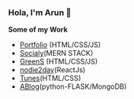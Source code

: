 ### Hola, I'm Arun 👋

<!--
**C4PT4INNULL/C4PT4INNULL** is a ✨ _special_ ✨ repository because its `README.md` (this file) appears on your GitHub profile.

Here are some ideas to get you started:

 - 🔭 I’m currently working on ReactJs
 - 🌱 I’m currently learning MERN Stack
 - 💬 Ask me about Javascrpit or any other tech related stuff
 - 📫 How to reach me: Email-Chaudharyarun5797@gmail.com
 - 😄 Pronouns: He/His
 - ⚡ Fun fact: I don’t have a favorite color. I have two: blue and black.
-->

**Some of my Work**

 - [Portfolio](https://c4pt4innull.github.io/Portfolio1/) (HTML/CSS/JS)
 - [Socialy](https://rocky-castle-95223.herokuapp.com/)(MERN STACK)
 - [GreenS](https://c4pt4innull.github.io/GreenS/) (HTML/CSS/JS)
 - [nodie2day](https://c4pt4innull.github.io/nodietoday/)(ReactJs)
 - [Tunes](https://c4pt4innull.github.io/Tunes/)(HTML/CSS)
 - [ABlog](http://arun5797.pythonanywhere.com/)(python-FLASK/MongoDB)
